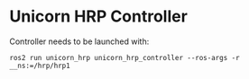 # Unicorn HRP Controller

Controller needs to be launched with: 

```console
ros2 run unicorn_hrp unicorn_hrp_controller --ros-args -r __ns:=/hrp/hrp1
```